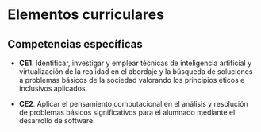 # Elementos curriculares

## Competencias específicas

* **CE1**. Identificar, investigar y emplear técnicas de inteligencia artificial y virtualización de la realidad en el abordaje y la búsqueda de soluciones a problemas básicos de la sociedad valorando los principios éticos e inclusivos aplicados.

* **CE2**. Aplicar el pensamiento computacional en el análisis y resolución de problemas básicos significativos para el alumnado mediante el desarrollo de software.
